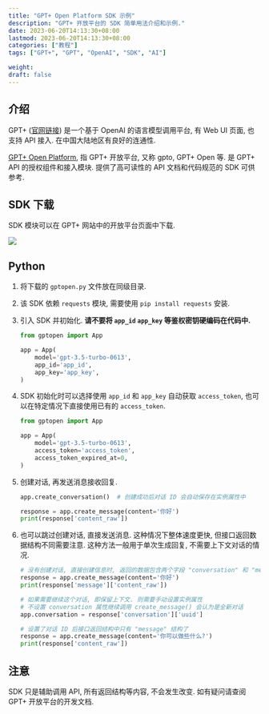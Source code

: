 ```yaml
---
title: "GPT+ Open Platform SDK 示例"
description: "GPT+ 开放平台的 SDK 简单用法介绍和示例."
date: 2023-06-20T14:13:30+08:00
lastmod: 2023-06-20T14:13:30+08:00
categories: ["教程"]
tags: ["GPT+", "GPT", "OpenAI", "SDK", "AI"]

weight:
draft: false
---
```


## 介绍

GPT+ ([官网链接](https://cn.ss.chat)) 是一个基于 OpenAI 的语言模型调用平台, 有 Web UI 页面, 也支持 API 接入. 在中国大陆地区有良好的连通性.

[GPT+ Open Platform](https://cn.ss.chat/user/apps), 指 GPT+ 开放平台, 又称 gpto, GPT+ Open 等. 是 GPT+ API 的授权组件和接入模块. 提供了高可读性的 API 文档和代码规范的 SDK 可供参考.

## SDK 下载

SDK 模块可以在 GPT+ 网站中的开放平台页面中下载.

![](https://cdn.imyrs.cn/u/i/img/202306201420473.png)

## Python

1. 将下载的 `gptopen.py` 文件放在同级目录.

2. 该 SDK 依赖 `requests` 模块, 需要使用 `pip install requests` 安装.

3. 引入 SDK 并初始化. **请不要将 `app_id` `app_key` 等鉴权密钥硬编码在代码中.**
   ```python
   from gptopen import App
   
   app = App(
       model='gpt-3.5-turbo-0613',
       app_id='app_id',
       app_key='app_key',
   )
   ```
   
4. SDK 初始化时可以选择使用 `app_id` 和 `app_key` 自动获取 `access_token`, 也可以在特定情况下直接使用已有的 `access_token`.
   ```python
   from gptopen import App
   
   app = App(
       model='gpt-3.5-turbo-0613',
       access_token='access_token',
       access_token_expired_at=0,
   )
   ```

5. 创建对话, 再发送消息接收回复.
   ```python
   app.create_conversation()  # 创建成功后对话 ID 会自动保存在实例属性中
   
   response = app.create_message(content='你好')
   print(response['content_raw'])
   ```

6. 也可以跳过创建对话, 直接发送消息. 这种情况下整体速度更快, 但接口返回数据结构不同需要注意. 这种方法一般用于单次生成回复, 不需要上下文对话的情况.
   ```python
   # 没有创建对话, 直接创建信息时, 返回的数据包含两个字段 "conversation" 和 "message"
   response = app.create_message(content='你好')
   print(response['message']['content_raw'])
   
   # 如果需要继续这个对话, 即保留上下文. 则需要手动设置实例属性
   # 不设置 conversation 属性继续调用 create_message() 会认为是全新对话
   app.conversation = response['conversation']['uuid']
   
   # 设置了对话 ID 后接口返回结构中只有 "message" 结构了
   response = app.create_message(content='你可以做些什么?')
   print(response['content_raw'])
   ```

## 注意

SDK 只是辅助调用 API, 所有返回结构等内容, 不会发生改变. 如有疑问请查阅 GPT+ 开放平台的开发文档.